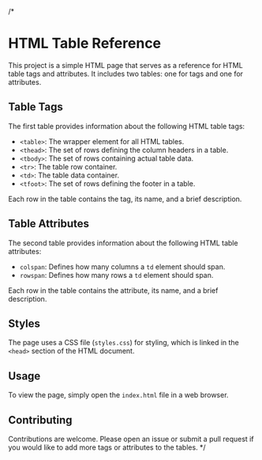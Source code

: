 /*
# HTML Table Reference

This project is a simple HTML page that serves as a reference for HTML table tags and attributes. It includes two tables: one for tags and one for attributes.

## Table Tags

The first table provides information about the following HTML table tags:

- `<table>`: The wrapper element for all HTML tables.
- `<thead>`: The set of rows defining the column headers in a table.
- `<tbody>`: The set of rows containing actual table data.
- `<tr>`: The table row container.
- `<td>`: The table data container.
- `<tfoot>`: The set of rows defining the footer in a table.

Each row in the table contains the tag, its name, and a brief description.

## Table Attributes

The second table provides information about the following HTML table attributes:

- `colspan`: Defines how many columns a `td` element should span.
- `rowspan`: Defines how many rows a `td` element should span.

Each row in the table contains the attribute, its name, and a brief description.

## Styles

The page uses a CSS file (`styles.css`) for styling, which is linked in the `<head>` section of the HTML document.

## Usage

To view the page, simply open the `index.html` file in a web browser.

## Contributing

Contributions are welcome. Please open an issue or submit a pull request if you would like to add more tags or attributes to the tables.
*/